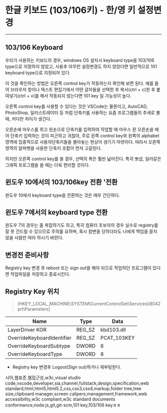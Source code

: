 #  한글 키보드 (103/106키) - 한/영 키 설정변경

---
## 103/106 Keyboard
우리가 사용하는 키보드의 경우, windows OS 설치시 keyboard type을 103/106 type으로 지정하지 않았고, 사용후 아무런 설정변경도 하지 않았다면 일반적으로 101 keyboard type으로 지정되어 있다.  

이 것을 확인하는 방법은 오른쪽 control key가 작동하는지 확인해 보면 된다. 예를 들어 브라우저 창이나 텍스트 편집기에서 어떤 글자들을 선택한 후 복사(ctrl + c)한 후 붙여넣기(ctrl + v)를 해서 작동되지 않는다면 101 key 일 가능성이 높다.  

오른쪽 control key를 사용할 수 있다는 것은 VSCode는 물론이고, AutoCAD, PhotoShop, 일러스트레이터 등 처럼 단축키를 사용하는 요즘 프로그램들의 추세로 볼 때, 커다란 차이가 생긴다.  

오른손에 마우스를 쥐고 왼손으로 단축키를 입력하여 작업할 때 마우스 쥔 오른손을 떼어 단축키 입력하는 것이 피곤하고 귀찮아, 주로 왼쪽 control key와 왼쪽의 alphabet 영역에 집중적으로 사용자단축키들을 몰아놓는 현상이 생기기 마련이다. 따라서 오른쪽 영역의 알파벳을 사용한 단축키 조합이 먼저 고갈된다.  

하지만 오른쪽 control key를 쓸 경우, 선택의 폭은 훨씬 넓어진다. 특히 뽀샵, 일러같은 그래픽 프로그램을 쓸 때는 더욱 편리할 것이다.

## 윈도우 10에서의 103/106key 전환 '전환

윈도우 10에서 keyboard type을 전환하는 것은 매우 간단하다. 


## 윈도우 7에서의 keyboard type 전환

윈도우 7의 경우는 좀 복잡하기도 하고, 특히 컴퓨터 초보자의 경우 실수로 registry를 잘 못 건드릴 수 있으므로 주의를 요하며, 혹시 <span class="warn">참변을 당하더라도 나에게 책임을 묻지 않을 사람만 따라 하시기 바란다.</span>

## 변경전 준비사항

Registry key 변경 후 reboot 또는 sign out을 해야 되므로 작업하던 프로그램이 있다면 작업파일을 저장하고 종료시킨다.  

## Registry Key 위치

> [HKEY_LOCAL_MACHINE\SYSTEM\CurrentControlSet\Services\i8042prt\Parameters]

| Name | Type | Data |
--|--|--
LayerDriver KOR | REG_SZ | kbd103.dll
OverrideKeyboardIdentifier | REG_SZ | PCAT_103KEY
OverrideKeyboardSubtype | DWORD | 6
OverrideKeyboardType | DWORD | 8

- Registry key 변경후 Logout(Sign out)하거나 재부팅한다.


시아,웹표준,웹접근성,w3c,visual studio code,vscode,developer,sia,channel,fullstack,design,specification,web standard,html,html5,html5.2,css,css3,css4,markup,folder tree,tree size,clipboard manager,screen calipers,management,framework,web accessibility,w3c compliant,w3c standard documents conformance,node.js,git,git-scm,101 key,103/106 keyㅍㅍ